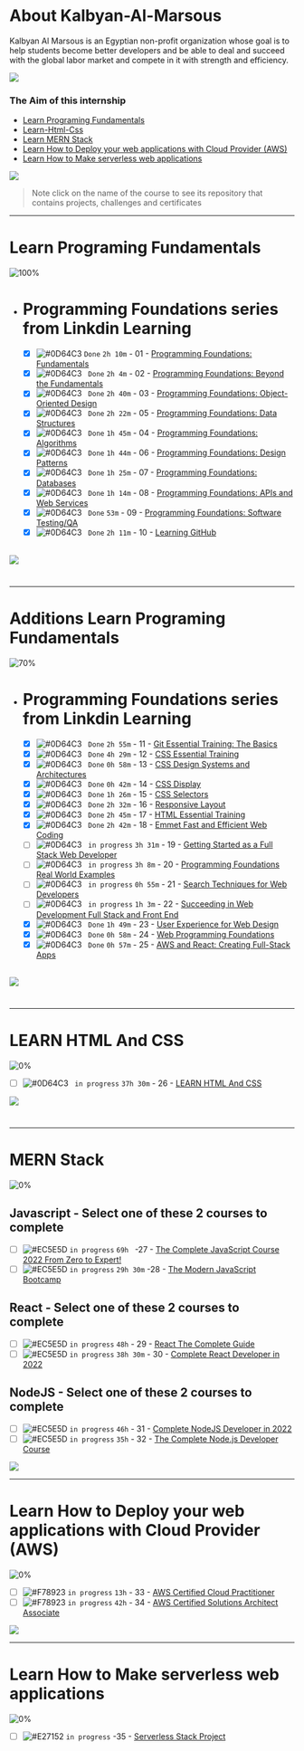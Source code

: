 # About Kalbyan-Al-Marsous
 Kalbyan Al Marsous is an Egyptian non-profit organization whose goal is to help students become better developers and be able to deal and succeed with the global labor market and compete in it with strength and efficiency.
 <br />
 
 <a href="https://www.linkedin.com/company/%D9%83%D8%A7%D9%84%D8%A8%D9%86%D9%8A%D8%A7%D9%86-%D8%A7%D9%84%D9%85%D8%B1%D8%B5%D9%88%D8%B5/" target="_blank"><img src="https://img.shields.io/badge/-Kalbonyan%20Elmarsos-0077B5?style=for-the-badge&logo=Linkedin&logoColor=white"/></a>
### The Aim of this internship
- <a href="#Fundamentals">Learn Programing Fundamentals </a>
- <a href="learn-html-css">Learn-Html-Css</a>
- <a href="#MERN">Learn MERN Stack</a>
- <a href="#AWS">Learn How to Deploy your web applications with Cloud Provider (AWS)</a>
- <a href="#serverless">Learn How to Make serverless web applications</a>

<img src="https://img.shields.io/badge/Total%20Number%20Of%20Hours%20For%20All%20Courses-%2B412h-blue">
<br>

> Note click on the name of the course to see its repository that contains projects, challenges and certificates

- - - -
<!-- Fundamentals -->
<span id="Fundamentals"> </span>
# Learn Programing Fundamentals

![100%](https://progress-bar.dev/100/?title=Done)
<br />
- # Programming Foundations series from Linkdin Learning

    - [X] ![#0D64C3](https://via.placeholder.com/12/0D64C3/000000?text=+) ` Done ` ` 2h 10m ` - 01 - [Programming Foundations: Fundamentals](Linkedin-Learning/Programming-Foundation-Fundamentals/)
    - [X] ![#0D64C3](https://via.placeholder.com/12/0D64C3/000000?text=+) ` Done` ` 2h 4m ` - 02 - [Programming Foundations: Beyond the Fundamentals](Linkedin-Learning/Programming-Foundations-Beyond-Fundamentals)
    - [X] ![#0D64C3](https://via.placeholder.com/12/0D64C3/000000?text=+) ` Done` ` 2h 40m ` - 03 - [Programming Foundations: Object-Oriented Design](Linkedin-Learning/Programming-Foundation-Object-Oriented-Design/)
    - [X] ![#0D64C3](https://via.placeholder.com/12/0D64C3/000000?text=+) ` Done` ` 2h 22m ` - 05 - [Programming Foundations: Data Structures](Linkedin-Learning/Programming-Foundations-Data-Structures/)
    - [X] ![#0D64C3](https://via.placeholder.com/12/0D64C3/000000?text=+) ` Done` ` 1h 45m ` - 04 - [Programming Foundations: Algorithms](Linkedin-Learning/Programming-Foundations-Algorithms/)
    - [X] ![#0D64C3](https://via.placeholder.com/12/0D64C3/000000?text=+) ` Done` ` 1h 44m ` - 06 - [Programming Foundations: Design Patterns](Linkedin-Learning/Programming-Foundations-Design-Patterns/)
    - [X] ![#0D64C3](https://via.placeholder.com/12/0D64C3/000000?text=+) ` Done` ` 1h 25m ` - 07 - [Programming Foundations: Databases](Linkedin-Learning/Programming-Foundations-Databases/)
    - [X] ![#0D64C3](https://via.placeholder.com/12/0D64C3/000000?text=+) ` Done` ` 1h 14m ` - 08 - [Programming Foundations: APIs and Web Services](Linkedin-Learning/Programming-Foundations-APIs-and-Web-Services/)
    - [X] ![#0D64C3](https://via.placeholder.com/12/0D64C3/000000?text=+) ` Done` ` 53m ` - 09 - [Programming Foundations: Software Testing/QA](Linkedin-Learning/Programming-Foundations-Software-TestingQA/)
    - [X] ![#0D64C3](https://via.placeholder.com/12/0D64C3/000000?text=+) ` Done` ` 2h 11m ` - 10 - [Learning GitHub](Linkedin-Learning/Learning-GitHub/)
    <br />

<img src="https://img.shields.io/badge/Total%20Number%20Of%20Hours%20For%20This%20Courses-18h%2030m-blue">

#
- - - -

<!-- Additions-Fundamentals -->
<span id="Additions-Fundamentals"></span>
# Additions Learn Programing Fundamentals 

![70%](https://progress-bar.dev/70/?title=in-progress)
<br />
- # Programming Foundations series from Linkdin Learning

    - [X] ![#0D64C3](https://via.placeholder.com/12/0D64C3/000000?text=+) ` Done` ` 2h 55m ` - 11 - [Git Essential Training: The Basics](Linkedin-Learning/Git-Essential-Training-The-Basics/)
    - [X] ![#0D64C3](https://via.placeholder.com/12/0D64C3/000000?text=+) ` Done` ` 4h 29m ` - 12 - [CSS Essential Training](Linkedin-Learning/CSS-Essential-Training/)
    - [X] ![#0D64C3](https://via.placeholder.com/12/0D64C3/000000?text=+) ` Done` ` 0h 58m ` - 13 - [CSS Design Systems and Architectures](Linkedin-Learning/CSS-Design-Systems-and-Architectures/)
    - [X] ![#0D64C3](https://via.placeholder.com/12/0D64C3/000000?text=+) ` Done` ` 0h 42m ` - 14 - [CSS Display](Linkedin-Learning/CSS-Display/)
    - [X] ![#0D64C3](https://via.placeholder.com/12/0D64C3/000000?text=+) ` Done` ` 1h 26m ` - 15 - [CSS Selectors](Linkedin-Learning/CSS-Selectors/)
    - [X] ![#0D64C3](https://via.placeholder.com/12/0D64C3/000000?text=+) ` Done` ` 2h 32m ` - 16 - [Responsive Layout](Linkedin-Learning/Responsive-Layout/)
    - [X] ![#0D64C3](https://via.placeholder.com/12/0D64C3/000000?text=+) ` Done` ` 2h 45m ` - 17 - [HTML Essential Training](Linkedin-Learning/HTML-Essential-Training/)
    - [X] ![#0D64C3](https://via.placeholder.com/12/0D64C3/000000?text=+) ` Done` ` 2h 42m ` - 18 - [Emmet Fast and Efficient Web Coding](Linkedin-Learning/Emmet-Fast-and-Efficient-Web-Coding/)
    - [ ] ![#0D64C3](https://via.placeholder.com/12/0D64C3/000000?text=+) ` in progress` ` 3h 31m ` - 19 - [Getting Started as a Full Stack Web Developer](Linkedin-Learning/Getting-Started-as-a-Full-Stack-Web-Developer/)
    - [ ] ![#0D64C3](https://via.placeholder.com/12/0D64C3/000000?text=+) ` in progress` ` 3h 8m ` - 20 - [Programming Foundations Real World Examples](Linkedin-Learning/Programming-Foundations-Real-World-Examples/)
    - [ ] ![#0D64C3](https://via.placeholder.com/12/0D64C3/000000?text=+) ` in progress` ` 0h 55m ` - 21 - [Search Techniques for Web Developers](Linkedin-Learning/Search-Techniques-for-Web-Developers/)
    - [ ] ![#0D64C3](https://via.placeholder.com/12/0D64C3/000000?text=+) ` in progress` ` 1h 3m ` - 22 - [Succeeding in Web Development Full Stack and Front End](Linkedin-Learning/Succeeding-in-Web-Development-Full-Stack-and-Front-End/)
    - [X] ![#0D64C3](https://via.placeholder.com/12/0D64C3/000000?text=+) ` Done` ` 1h 49m ` - 23 - [User Experience for Web Design](Linkedin-Learning/User-Experience-for-Web-Design/)
    - [X] ![#0D64C3](https://via.placeholder.com/12/0D64C3/000000?text=+) ` Done` ` 0h 58m ` - 24 - [Web Programming Foundations](Linkedin-Learning/Web-Programming-Foundations/)
    - [X] ![#0D64C3](https://via.placeholder.com/12/0D64C3/000000?text=+) ` Done` ` 0h 57m ` - 25 - [AWS and React: Creating Full-Stack Apps](Linkedin-Learning/AWS_and_React_Creating_Full-Stack_Apps//)
    <br />

<img src="https://img.shields.io/badge/Total%20Number%20Of%20Hours%20For%20This%20Courses-30h%200m-blue">

#
- - - -
<!-- LEARN HTML and CSS -->

<span id="learn-html-css"></span>
# LEARN HTML And CSS
![0%](https://progress-bar.dev/0/?title=in-progress)
<br />
- [ ] ![#0D64C3](https://via.placeholder.com/12/0D64C3/000000?text=+) ` in progress` ` 37h 30m ` - 26 - [LEARN HTML And CSS](Build-Responsive-Real-World-Websites-with-HTML-and-CSS/)
    <br />
    
<img src="https://img.shields.io/badge/Total%20Number%20Of%20Hours%20For%20This%20Courses-34h%2035m-blue">

 #
- - - -

<!-- LEARN MERN Stack -->
<span id="MERN"></span>
# MERN Stack
![0%](https://progress-bar.dev/0/?title=in-progress)
<br />
## Javascript - Select one of these 2 courses to complete
- [ ] ![#EC5E5D](https://via.placeholder.com/12/EC5E5D/000000?text=+) `in progress` `69h ` -27 - [The Complete JavaScript Course 2022 From Zero to Expert!](Udemy/The%20Complete%20JavaScript%20Course%202022%20From%20Zero%20to%20Expert!/) 
- [ ] ![#EC5E5D](https://via.placeholder.com/12/EC5E5D/000000?text=+) `in progress` `29h 30m` -28 - [The Modern JavaScript Bootcamp](Udemy/The%20Modern%20JavaScript%20Bootcamp/) 
## React - Select one of these 2 courses to complete
- [ ] ![#EC5E5D](https://via.placeholder.com/12/EC5E5D/000000?text=+) `in progress` `48h` - 29 - [React The Complete Guide](Udemy/React%20-%20The%20Complete%20Guide/)
- [ ] ![#EC5E5D](https://via.placeholder.com/12/EC5E5D/000000?text=+) `in progress` `38h 30m` - 30 - [Complete React Developer in 2022](Udemy/Complete%20React%20Developer%20in%202022/)
## NodeJS - Select one of these 2 courses to complete
- [ ] ![#EC5E5D](https://via.placeholder.com/12/EC5E5D/000000?text=+) `in progress` `46h` - 31 - [Complete NodeJS Developer in 2022](Udemy/Complete%20NodeJS%20Developer%20in%202022)
- [ ] ![#EC5E5D](https://via.placeholder.com/12/EC5E5D/000000?text=+) `in progress` `35h` - 32 - [The Complete Node.js Developer Course](Udemy/The%20Complete%20Node.js%20Developer%20Course/)

<img src="https://img.shields.io/badge/Total%20Number%20Of%20Hours%20For%20This%20Courses-266h-blue">
<br />

- - - -

<!-- AWS -->
<span id="AWS"></span>
# Learn How to Deploy your web applications with Cloud Provider (AWS)
![0%](https://progress-bar.dev/0/?title=in-progress)
- [ ] ![#F78923](https://via.placeholder.com/12/F78923/000000?text=+) `in progress` `13h` - 33 - [AWS Certified Cloud Practitioner](AGuruCloud/AWS%20Certified%20Cloud%20Practitioner/)
- [ ] ![#F78923](https://via.placeholder.com/12/F78923/000000?text=+) `in progress` `42h` - 34 - [AWS Certified Solutions Architect Associate](AGuruCloud/AWS%20Certified%20Solutions%20Architect%20Associate)

<img src="https://img.shields.io/badge/Total%20Number%20Of%20Hours%20For%20This%20Courses-55h-blue">
<br />

- - - -
<!-- serverless -->
<span id="serverless"></span>


# Learn How to Make serverless web applications
![0%](https://progress-bar.dev/0/?title=in-progress)
- [ ] ![#E27152](https://via.placeholder.com/12/E27152/000000?text=+) `in progress` -35 - [Serverless Stack Project](Serverless-Stack-Project/)
